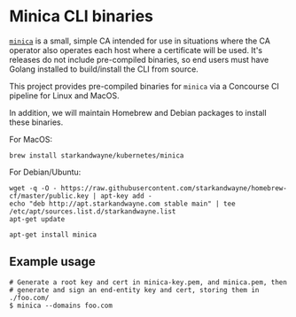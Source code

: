 # Minica CLI binaries

[`minica`](https://github.com/jsha/minica) is a small, simple CA intended for use in situations where the CA operator also operates each host where a certificate will be used. It's releases do not include pre-compiled binaries, so end users must have Golang installed to build/install the CLI from source.

This project provides pre-compiled binaries for `minica` via a Concourse CI pipeline for Linux and MacOS.

In addition, we will maintain Homebrew and Debian packages to install these binaries.

For MacOS:

```plain
brew install starkandwayne/kubernetes/minica
```

For Debian/Ubuntu:

```plain
wget -q -O - https://raw.githubusercontent.com/starkandwayne/homebrew-cf/master/public.key | apt-key add -
echo "deb http://apt.starkandwayne.com stable main" | tee /etc/apt/sources.list.d/starkandwayne.list
apt-get update

apt-get install minica
```

## Example usage

```plain
# Generate a root key and cert in minica-key.pem, and minica.pem, then
# generate and sign an end-entity key and cert, storing them in ./foo.com/
$ minica --domains foo.com
```
